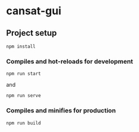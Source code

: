 # cansat-gui

## Project setup
```
npm install
```

### Compiles and hot-reloads for development
```
npm run start
```
and
```
npm run serve
```

### Compiles and minifies for production
```
npm run build
```
